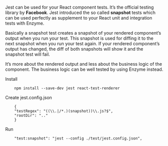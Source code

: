  Jest can be used for your React component tests. It’s the official testing library by __**Facebook**__. Jest introduced the so called __snapshot__ tests which can be used perfectly as supplement to your React unit and integration tests with Enzyme.


Basically a snapshot test creates a snapshot of your rendered component’s output when you run your test. This snapshot is used for diffing it to the next snapshot when you run your test again. If your rendered component’s output has changed, the diff of both snapshots will show it and the snapshot test will fail. 

It’s more about the rendered output and less about the business logic of the component. The business logic can be well tested by using Enzyme instead. 

Install
```
    npm install --save-dev jest react-test-renderer
```

Create jest.config.json
```
    {
    "testRegex": "((\\.|/*.)(snapshot))\\.js?$",
    "rootDir": ".."
    }
```

Run
```
    "test:snapshot": "jest --config ./test/jest.config.json",
```